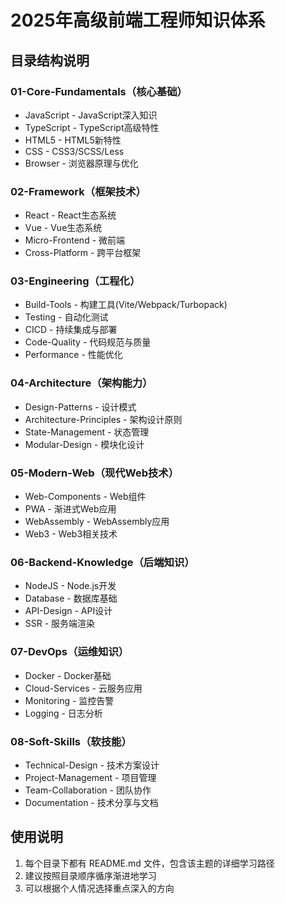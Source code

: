 <!--
 * @Author: YangFang
 * @Date: 2025-02-20 15:20:17
 * @LastEditTime: 2025-02-20 15:25:32
 * @Description: 
-->
# 2025年高级前端工程师知识体系

## 目录结构说明

### 01-Core-Fundamentals（核心基础）
- JavaScript - JavaScript深入知识
- TypeScript - TypeScript高级特性
- HTML5 - HTML5新特性
- CSS - CSS3/SCSS/Less
- Browser - 浏览器原理与优化

### 02-Framework（框架技术）
- React - React生态系统
- Vue - Vue生态系统
- Micro-Frontend - 微前端
- Cross-Platform - 跨平台框架

### 03-Engineering（工程化）
- Build-Tools - 构建工具(Vite/Webpack/Turbopack)
- Testing - 自动化测试
- CICD - 持续集成与部署
- Code-Quality - 代码规范与质量
- Performance - 性能优化

### 04-Architecture（架构能力）
- Design-Patterns - 设计模式
- Architecture-Principles - 架构设计原则
- State-Management - 状态管理
- Modular-Design - 模块化设计

### 05-Modern-Web（现代Web技术）
- Web-Components - Web组件
- PWA - 渐进式Web应用
- WebAssembly - WebAssembly应用
- Web3 - Web3相关技术

### 06-Backend-Knowledge（后端知识）
- NodeJS - Node.js开发
- Database - 数据库基础
- API-Design - API设计
- SSR - 服务端渲染

### 07-DevOps（运维知识）
- Docker - Docker基础
- Cloud-Services - 云服务应用
- Monitoring - 监控告警
- Logging - 日志分析

### 08-Soft-Skills（软技能）
- Technical-Design - 技术方案设计
- Project-Management - 项目管理
- Team-Collaboration - 团队协作
- Documentation - 技术分享与文档

## 使用说明
1. 每个目录下都有 README.md 文件，包含该主题的详细学习路径
2. 建议按照目录顺序循序渐进地学习
3. 可以根据个人情况选择重点深入的方向 